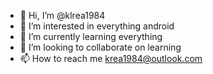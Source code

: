 - 👋 Hi, I’m @klrea1984
- 👀 I’m interested in everything android
- 🌱 I’m currently learning everything
- 💞️ I’m looking to collaborate on learning
- 📫 How to reach me krea1984@outlook.com 

<!---
klrea1984/klrea1984 is a ✨ special ✨ repository because its `README.md` (this file) appears on your GitHub profile.
You can click the Preview link to take a look at your changes.
--->
